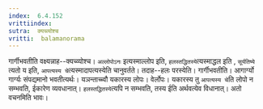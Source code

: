 ```yaml
---
index:  6.4.152
vrittiindex: 
sutra:  क्यच्व्योश्च
vritti:  balamanorama 
---
```


गार्गीभवतीति वक्ष्यन्नाह--क्यच्व्योश्च। `अल्लोपोऽनः` इत्यस्माल्लोप इति, `हलस्तद्धितस्ये`त्यस्माद्धल इति , `सूर्यतिष्ये` त्यतो य इति, `आपत्यस्य चे`त्यस्मादापत्यस्येति चानुवर्तते। तदाह--हलः परस्येति। गार्गीभवतीति। आगार्ग्यो गार्ग्यः संपद्यमानो भवतीत्यर्थः। यञन्ताच्च्वौ यकारस्य लोपः। वेर्लोपः। यकारस्य तु `आपत्यस्य चे`ति लोपो न सम्भवति, ईकारेण व्यवधानात्। `हलस्तद्धितस्ये`त्यपि न सम्भवति, तस्य ईति अर्थवत्येव विधानात्। अतो वचनमिति भावः।

